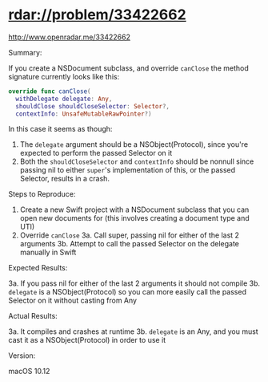 # <rdar://problem/33422662>

http://www.openradar.me/33422662

Summary:

If you create a NSDocument subclass, and override `canClose` the method
signature currently looks like this:

```swift
override func canClose(
  withDelegate delegate: Any,
  shouldClose shouldCloseSelector: Selector?,
  contextInfo: UnsafeMutableRawPointer?)
```

In this case it seems as though:

1. The `delegate` argument should be a NSObject(Protocol), since you're
   expected to perform the passed Selector on it
2. Both the `shouldCloseSelector` and `contextInfo` should be nonnull
   since passing nil to either `super`'s implementation of this, or the
   passed Selector, results in a crash.

Steps to Reproduce:

1. Create a new Swift project with a NSDocument subclass that you can
   open new documents for (this involves creating a document type and
   UTI)
2. Override `canClose`
3a. Call super, passing nil for either of the last 2 arguments
3b. Attempt to call the passed Selector on the delegate manually in
    Swift

Expected Results:

3a. If you pass nil for either of the last 2 arguments it should not
    compile
3b. `delegate` is a NSObject(Protocol) so you can more easily call the
    passed Selector on it without casting from Any

Actual Results:

3a. It compiles and crashes at runtime
3b. `delegate` is an Any, and you must cast it as a NSObject(Protocol)
    in order to use it

Version:

macOS 10.12
